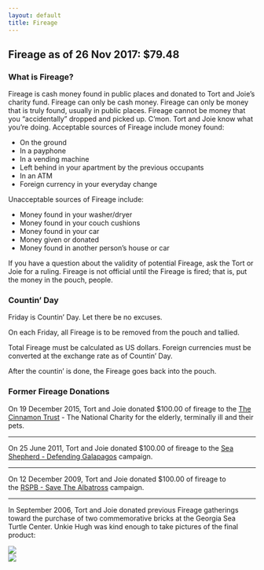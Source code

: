 ```yaml
---
layout: default
title: Fireage
---
```

<div>
<h2>Fireage as of 26 Nov 2017: <strong>$79.48</strong></h2>
  <h3>What is Fireage?</h3>
  <p>Fireage is cash money found in public places and donated to Tort and Joie’s charity fund. Fireage can only be cash money. Fireage can only be money that is truly found, usually in public places. Fireage cannot be money that you “accidentally” dropped and picked up. C’mon. Tort and Joie know what you’re doing. Acceptable sources of Fireage include money found:</p>
  <ul>
    <li>On the ground</li>
    <li>In a payphone</li>
    <li>In a vending machine</li>
    <li>Left behind in your apartment by the previous occupants</li>
    <li>In an ATM</li>
    <li>Foreign currency in your everyday change</li>
  </ul>
  <p>Unacceptable sources of Fireage include:</p>
  <ul>
    <li>Money found in your washer/dryer</li>
    <li>Money found in your couch cushions</li>
    <li>Money found in your car</li>
    <li>Money given or donated</li>
    <li>Money found in another person’s house or car</li>
  </ul>
  <p>If you have a question about the validity of potential Fireage, ask the Tort or Joie for a ruling. Fireage is not official until the Fireage is fired; that is, put the money in the pouch, people.</p>
  <h3>Countin’ Day</h3>
  <p>Friday is Countin’ Day. Let there be no excuses.</p>
  <p>On each Friday, all Fireage is to be removed from the pouch and tallied.</p>
  <p>Total Fireage must be calculated as US dollars. Foreign currencies must be converted at the exchange rate as of Countin’ Day.</p>
  <p>After the countin’ is done, the Fireage goes back into the pouch.</p>
  <h3>Former Fireage Donations</h3>
  <p>On 19 December 2015, Tort and Joie donated $100.00 of fireage to the <a href="http://www.cinnamon.org.uk/">The Cinnamon Trust</a> - The National Charity for the elderly, terminally ill and their pets.</p>
  <hr />
  <p>On 25 June 2011, Tort and Joie donated $100.00 of fireage to the <a href="http://www.seashepherd.org/galapagos/">Sea Shepherd - Defending Galapagos</a> campaign.</p>
  <hr />
  <p>On 12 December 2009, Tort and Joie donated $100.00 of fireage to the <a href="http://www.rspb.org.uk/supporting/campaigns/albatross/">RSPB - Save The Albatross</a> campaign.</p>
  <hr />
  <p>In September 2006, Tort and Joie donated previous Fireage gatherings toward the purchase of two commemorative bricks at the Georgia Sea Turtle Center. Unkie Hugh was kind enough to take pictures of the final product:</p>
  <img src="{{ site.url }}{{ site.baseurl }}/assets/images/tort_and_joie_brick_1.jpg" /><br />
  <img src="{{ site.url }}{{ site.baseurl }}/assets/images/tort_and_joie_brick_2.jpg" /><br />
</div>
